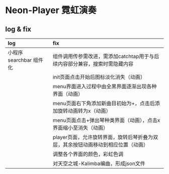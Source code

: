 # Neon-Player 霓虹演奏

## log & fix
| log | fix |
| :------------- | :------------- |
| 小程序 searchbar 组件化 | 组件调用传参需改进，需添加catchtap用于与后续内容部分兼容，搜索时需隐藏内容 |
|  | init页面点击开始后图标淡化消失（动画） |
|  | menu界面进入过程中由全黑界面逐渐出现各种界面（动画） |
|  | menu页面右下角添加新曲目初始为+，点击后添加旋转动画转为x（动画） |
|  | menu页面点击+弹出琴种类界面（动画），点击x界面缩小至消失（动画） |
|  | player页面，允许旋转界面，旋转后琴折叠为双层，其余按钮动画移动到相应位置（动画） |
|  | 调整各个界面的颜色，彩虹色调 |
|  | 对天空之城-Kalimba编曲，形成json文件 
